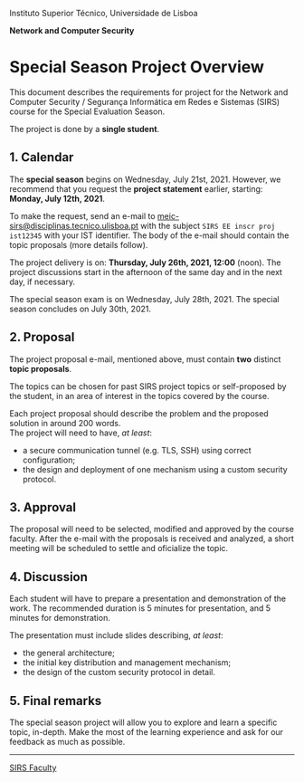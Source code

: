 Instituto Superior Técnico, Universidade de Lisboa

**Network and Computer Security**

# Special Season Project Overview

This document describes the requirements for project for the Network and Computer Security / Segurança Informática em Redes e Sistemas (SIRS) course for the Special Evaluation Season.

The project is done by a **single student**.

## 1. Calendar

The **special season** begins on Wednesday, July 21st, 2021.
However, we recommend that you request the **project statement** earlier, starting: **Monday, July 12th, 2021**.

To make the request, send an e-mail to [meic-sirs@disciplinas.tecnico.ulisboa.pt](mailto:meic-sirs@disciplinas.tecnico.ulisboa.pt) with the subject `SIRS EE inscr proj ist12345` with your IST identifier.
The body of the e-mail should contain the topic proposals (more details follow).

The project delivery is on: **Thursday, July 26th, 2021, 12:00** (noon).
The project discussions start in the afternoon of the same day and in the next day, if necessary.

The special season exam is on Wednesday, July 28th, 2021.
The special season concludes on July 30th, 2021.

## 2. Proposal

The project proposal e-mail, mentioned above, must contain **two** distinct **topic proposals**.

The topics can be chosen for past SIRS project topics or self-proposed by the student, in an area of interest in the topics covered by the course.

Each project proposal should describe the problem and the proposed solution in around 200 words.  
The project will need to have, _at least_:

- a secure communication tunnel (e.g. TLS, SSH) using correct configuration;
- the design and deployment of one mechanism using a custom security protocol.

## 3. Approval

The proposal will need to be selected, modified and approved by the course faculty.
After the e-mail with the proposals is received and analyzed, a short meeting will be scheduled to settle and oficialize the topic.

## 4. Discussion

Each student will have to prepare a presentation and demonstration of the work.
The recommended duration is 5 minutes for presentation, and 5 minutes for demonstration.

The presentation must include slides describing, _at least_:

- the general architecture;
- the initial key distribution and management mechanism;
- the design of the custom security protocol in detail.

## 5. Final remarks

The special season project will allow you to explore and learn a specific topic, in-depth.
Make the most of the learning experience and ask for our feedback as much as possible.

----

[SIRS Faculty](mailto:meic-sirs@disciplinas.tecnico.ulisboa.pt)
